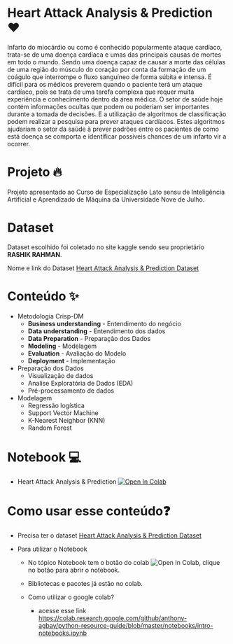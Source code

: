 # Heart Attack Analysis & Prediction :heart:

Infarto do miocárdio ou como é conhecido popularmente ataque cardíaco, trata-se de uma doença cardíaca e umas das principais causas de mortes em todo o mundo. Sendo uma doença capaz de causar a morte das células de uma região do músculo do coração por conta da formação de um coágulo que interrompe o fluxo sanguíneo de forma súbita e intensa. É difícil para os médicos preverem quando o paciente terá um ataque cardíaco, pois se trata de uma tarefa complexa que requer muita experiência e conhecimento dentro da área médica. O setor de saúde hoje contém informações ocultas que podem ou poderiam ser importantes durante a tomada de decisões. E a utilização de algoritmos de classificação podem realizar a pesquisa para prever ataques cardíacos. Estes algoritmos ajudariam o setor da saúde à prever padrões entre os pacientes de como está doença se comporta e identificar possiveis chances de um infarto vir a ocorrer.

# Projeto 🔥
Projeto apresentado ao Curso de Especialização Lato sensu de Inteligência Artificial e Aprendizado de Máquina da Universidade Nove de Julho.

# Dataset

Dataset escolhido foi coletado no site kaggle sendo seu proprietário **RASHIK RAHMAN**.

Nome e link do Dataset [Heart Attack Analysis & Prediction Dataset](https://www.kaggle.com/datasets/rashikrahmanpritom/heart-attack-analysis-prediction-dataset?select=heart.csv) 

# Conteúdo ✨

* Metodologia Crisp-DM
  - **Business understanding** - Entendimento do negócio
  - **Data understanding** - Entendimento dos dados
  - **Data Preparation** - Preparação dos Dados
  - **Modeling** - Modelagem
  - **Evaluation** - Avaliação do Modelo
  - **Deployment** - Implementação
* Preparação dos Dados
  - Visualização de dados
  - Analise Exploratória de Dados (EDA)
  - Pré-processamento de dados
* Modelagem
  - Regressão logística
  - Support Vector Machine
  - K-Nearest Neighbor (KNN)
  - Random Forest
  
 # Notebook 💻
  - Heart Attack Analysis & Prediction [![Open In Colab](https://colab.research.google.com/assets/colab-badge.svg)](https://colab.research.google.com/drive/1grV7ALipOI-HxzwVol1jVz5qsc9opeNp?usp=sharing)
 
 # Como usar esse conteúdo❓
  - Precisa ter o dataset [Heart Attack Analysis & Prediction Dataset](https://www.kaggle.com/datasets/rashikrahmanpritom/heart-attack-analysis-prediction-dataset?select=heart.csv) 

  * Para utilizar o Notebook
    * No tópico Notebook tem o botão do colab ![Open In Colab](https://colab.research.google.com/assets/colab-badge.svg), clique no botão para abrir o notebook.

    * Bibliotecas e pacotes já estão no colab.

    * Como utilizar o google colab? 
      * acesse esse link https://colab.research.google.com/github/anthony-agbay/python-resource-guide/blob/master/notebooks/intro-notebooks.ipynb

